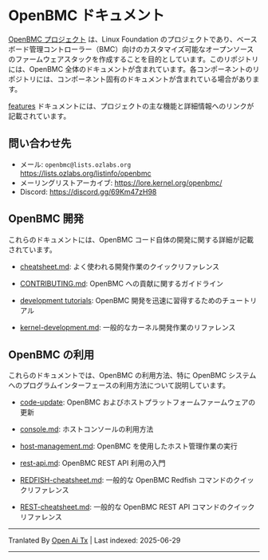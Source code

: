 # OpenBMC ドキュメント

[OpenBMC プロジェクト](https://www.openbmc.org/) は、Linux Foundation のプロジェクトであり、ベースボード管理コントローラー（BMC）向けのカスタマイズ可能なオープンソースのファームウェアスタックを作成することを目的としています。このリポジトリには、OpenBMC 全体のドキュメントが含まれています。各コンポーネントのリポジトリには、コンポーネント固有のドキュメントが含まれている場合があります。

[features](https://raw.githubusercontent.com/openbmc/docs/master/features.md) ドキュメントには、プロジェクトの主な機能と詳細情報へのリンクが記載されています。

## 問い合わせ先

- メール: `openbmc@lists.ozlabs.org` <https://lists.ozlabs.org/listinfo/openbmc>
- メーリングリストアーカイブ: <https://lore.kernel.org/openbmc/>
- Discord: <https://discord.gg/69Km47zH98>

## OpenBMC 開発

これらのドキュメントには、OpenBMC コード自体の開発に関する詳細が記載されています。

- [cheatsheet.md](https://raw.githubusercontent.com/openbmc/docs/master/cheatsheet.md): よく使われる開発作業のクイックリファレンス

- [CONTRIBUTING.md](https://raw.githubusercontent.com/openbmc/docs/master/CONTRIBUTING.md): OpenBMC への貢献に関するガイドライン

- [development tutorials](https://raw.githubusercontent.com/openbmc/docs/master/development/README.md): OpenBMC 開発を迅速に習得するためのチュートリアル

- [kernel-development.md](https://raw.githubusercontent.com/openbmc/docs/master/kernel-development.md): 一般的なカーネル開発作業のリファレンス

## OpenBMC の利用

これらのドキュメントでは、OpenBMC の利用方法、特に OpenBMC システムへのプログラムインターフェースの利用方法について説明しています。

- [code-update](architecture/code-update): OpenBMC およびホストプラットフォームファームウェアの更新

- [console.md](https://raw.githubusercontent.com/openbmc/docs/master/console.md): ホストコンソールの利用方法

- [host-management.md](https://raw.githubusercontent.com/openbmc/docs/master/host-management.md): OpenBMC を使用したホスト管理作業の実行

- [rest-api.md](https://raw.githubusercontent.com/openbmc/docs/master/rest-api.md): OpenBMC REST API 利用の入門

- [REDFISH-cheatsheet.md](https://raw.githubusercontent.com/openbmc/docs/master/REDFISH-cheatsheet.md): 一般的な OpenBMC Redfish コマンドのクイックリファレンス

- [REST-cheatsheet.md](https://raw.githubusercontent.com/openbmc/docs/master/REST-cheatsheet.md): 一般的な OpenBMC REST API コマンドのクイックリファレンス

---

Tranlated By [Open Ai Tx](https://github.com/OpenAiTx/OpenAiTx) | Last indexed: 2025-06-29

---